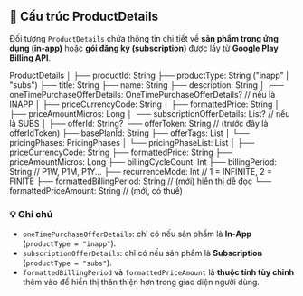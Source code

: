## 🧾 Cấu trúc ProductDetails

Đối tượng `ProductDetails` chứa thông tin chi tiết về **sản phẩm trong ứng dụng (in-app)** hoặc **gói đăng ký (subscription)** được lấy từ **Google Play Billing API**.

ProductDetails
│
├── productId: String
├── productType: String ("inapp" | "subs")
├── title: String
├── name: String
├── description: String
│
├── oneTimePurchaseOfferDetails: OneTimePurchaseOfferDetails? // nếu là INAPP
│ ├── priceCurrencyCode: String
│ ├── formattedPrice: String
│ ├── priceAmountMicros: Long
│
└── subscriptionOfferDetails: List<SubscriptionOfferDetails>? // nếu là SUBS
│
├── offerId: String?
├── offerToken: String // (trước đây là offerIdToken)
├── basePlanId: String
├── offerTags: List<String>
│
└── pricingPhases: PricingPhases
│
└── pricingPhaseList: List<PricingPhase>
│
├── priceCurrencyCode: String
├── formattedPrice: String
├── priceAmountMicros: Long
├── billingCycleCount: Int
├── billingPeriod: String // P1W, P1M, P1Y...
├── recurrenceMode: Int // 1 = INFINITE, 2 = FINITE
├── formattedBillingPeriod: String // (mới) hiển thị dễ đọc
└── formattedPriceAmount: String // (mới, có thuế)

### 💡 Ghi chú
- `oneTimePurchaseOfferDetails`: chỉ có nếu sản phẩm là **In-App** (`productType = "inapp"`).
- `subscriptionOfferDetails`: chỉ có nếu sản phẩm là **Subscription** (`productType = "subs"`).
- `formattedBillingPeriod` và `formattedPriceAmount` là **thuộc tính tùy chỉnh** thêm vào để hiển thị thân thiện hơn trong giao diện người dùng.  
